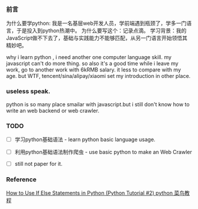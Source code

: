 ### 前言
为什么要学python: 我是一名基层web开发人员，学前端遇到瓶颈了，学多一门语言，于是投入到python热潮中。
为什么要写这个：记录点滴。
学习背景：我的JavaScript做不下去了，基础与实践能力不能够匹配，从另一门语言开始领悟其精妙吧。

why i learn python , i need another one computer language skill.
my javascript can't do more thing. so also it's a good time while i leave my work, go to another work with 6kRMB salary. it less to compare with my age. but WTF, tencent/sina/alipay/xiaomi set my introduction in other place.


### useless speak.
python is so many place smailar with javascript.but i still don't know how to write an web backend or web crawler.

### TODO
- [ ] 学习python基础语法 - learn python basic language usage.

- [ ] 利用python基础语法制作爬虫 - use basic python to make an Web Crawler

- [ ] still  not paper for it.

### Reference
[How to Use If Else Statements in Python (Python Tutorial #2)
](https://www.youtube.com/watch?v=AWek49wXGzI)
[python 菜鸟教程](http://www.runoob.com/python/python-continue-statement.html)